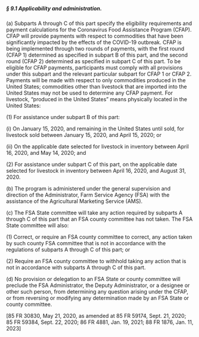 ##### § 9.1 Applicability and administration. #####

(a) Subparts A through C of this part specify the eligibility requirements and payment calculations for the Coronavirus Food Assistance Program (CFAP). CFAP will provide payments with respect to commodities that have been significantly impacted by the effects of the COVID-19 outbreak.
CFAP is being implemented through two rounds of payments, with the first round (CFAP 1) determined as specified in subpart B of this part, and the second round (CFAP 2) determined as specified in subpart C of this part. To be eligible for CFAP payments, participants must comply with all provisions under this subpart and the relevant particular subpart for CFAP 1 or CFAP 2. Payments will be made with respect to only commodities produced in the United States; commodities other than livestock that are imported into the United States may not be used to determine any CFAP payment. For livestock, “produced in the United States” means physically located in the United States:

(1) For assistance under subpart B of this part:

(i) On January 15, 2020, and remaining in the United States until sold, for livestock sold between January 15, 2020, and April 15, 2020; or

(ii) On the applicable date selected for livestock in inventory between April 16, 2020, and May 14, 2020; and

(2) For assistance under subpart C of this part, on the applicable date selected for livestock in inventory between April 16, 2020, and August 31, 2020.

(b) The program is administered under the general supervision and direction of the Administrator, Farm Service Agency (FSA) with the assistance of the Agricultural Marketing Service (AMS).

(c) The FSA State committee will take any action required by subparts A through C of this part that an FSA county committee has not taken. The FSA State committee will also:

(1) Correct, or require an FSA county committee to correct, any action taken by such county FSA committee that is not in accordance with the regulations of subparts A through C of this part; or

(2) Require an FSA county committee to withhold taking any action that is not in accordance with subparts A through C of this part.

(d) No provision or delegation to an FSA State or county committee will preclude the FSA Administrator, the Deputy Administrator, or a designee or other such person, from determining any question arising under the CFAP, or from reversing or modifying any determination made by an FSA State or county committee.

[85 FR 30830, May 21, 2020, as amended at 85 FR 59174, Sept. 21, 2020; 85 FR 59384, Sept. 22, 2020; 86 FR 4881, Jan. 19, 2021; 88 FR 1876, Jan. 11, 2023]